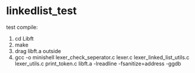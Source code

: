 # linkedlist_test

test compile:
1. cd Libft
2. make
3. drag libft.a outside
4. gcc -o minishell lexer_check_seperator.c lexer.c lexer_linked_list_utils.c lexer_utils.c print_token.c libft.a -lreadline -fsanitize=address -ggdb